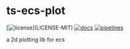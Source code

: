 # ts-ecs-plot

[![license](https://img.shields.io/badge/license-MIT%2FApache--2.0-blue")](LICENSE-MIT)
[![docs](https://img.shields.io/badge/docs-typescript-blue.svg)](https://aicacia.gitlab.io/libs/ts-ecs-plot/)
[![pipelines](https://gitlab.com/aicacia/libs/ts-ecs-plot/badges/master/pipeline.svg)](https://gitlab.com/aicacia/libs/ts-ecs-plot/-/pipelines)

a 2d plotting lib for ecs
